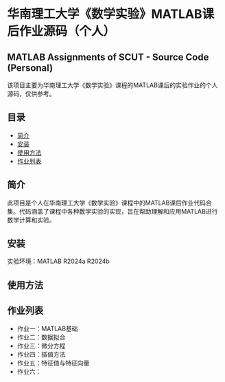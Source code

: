 # 华南理工大学《数学实验》MATLAB课后作业源码（个人）

## MATLAB Assignments of SCUT - Source Code (Personal)

该项目主要为华南理工大学《数学实验》课程的MATLAB课后的实验作业的个人源码，仅供参考。

## 目录

- [简介](#简介)
- [安装](#安装)
- [使用方法](#使用方法)
- [作业列表](#作业列表)

## 简介

此项目是个人在华南理工大学《数学实验》课程中的MATLAB课后作业代码合集。代码涵盖了课程中各种数学实验的实现，旨在帮助理解和应用MATLAB进行数学计算和实验。

## 安装

实验环境：MATLAB R2024a R2024b

## 使用方法

## 作业列表
- 作业一：MATLAB基础
- 作业二：数据拟合
- 作业三：微分方程
- 作业四：插值方法
- 作业五：特征值与特征向量
- 作业六：

